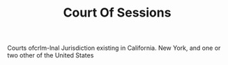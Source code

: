 ---
title: Court Of Sessions
letter: C
permalink: "/definitions/bld-court-of-sessions.html"
body: Courts ofcrlm-lnal Jurisdiction existing in California. New York, and one or
  two other of the United States
published_at: '2018-07-07'
source: Black's Law Dictionary 2nd Ed (1910)
layout: post
---